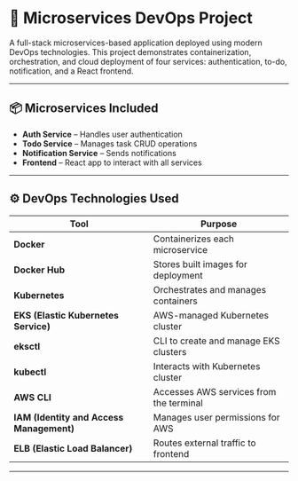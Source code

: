 # 🧱 Microservices DevOps Project

A full-stack microservices-based application deployed using modern DevOps technologies. This project demonstrates containerization, orchestration, and cloud deployment of four services: authentication, to-do, notification, and a React frontend.

---

## 📦 Microservices Included

- **Auth Service** – Handles user authentication
- **Todo Service** – Manages task CRUD operations
- **Notification Service** – Sends notifications
- **Frontend** – React app to interact with all services

---

## ⚙️ DevOps Technologies Used

| Tool | Purpose |
|------|---------|
| **Docker** | Containerizes each microservice |
| **Docker Hub** | Stores built images for deployment |
| **Kubernetes** | Orchestrates and manages containers |
| **EKS (Elastic Kubernetes Service)** | AWS-managed Kubernetes cluster |
| **eksctl** | CLI to create and manage EKS clusters |
| **kubectl** | Interacts with Kubernetes cluster |
| **AWS CLI** | Accesses AWS services from the terminal |
| **IAM (Identity and Access Management)** | Manages user permissions for AWS |
| **ELB (Elastic Load Balancer)** | Routes external traffic to frontend |


---

